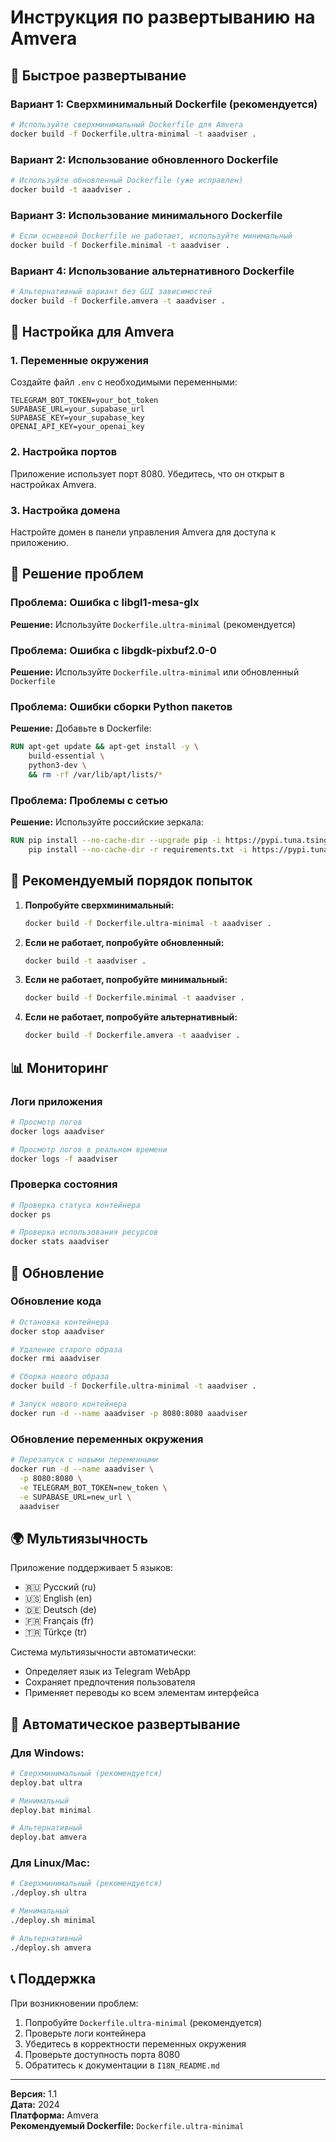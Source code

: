 # Инструкция по развертыванию на Amvera

## 🚀 Быстрое развертывание

### Вариант 1: Сверхминимальный Dockerfile (рекомендуется)
```bash
# Используйте сверхминимальный Dockerfile для Amvera
docker build -f Dockerfile.ultra-minimal -t aaadviser .
```

### Вариант 2: Использование обновленного Dockerfile
```bash
# Используйте обновленный Dockerfile (уже исправлен)
docker build -t aaadviser .
```

### Вариант 3: Использование минимального Dockerfile
```bash
# Если основной Dockerfile не работает, используйте минимальный
docker build -f Dockerfile.minimal -t aaadviser .
```

### Вариант 4: Использование альтернативного Dockerfile
```bash
# Альтернативный вариант без GUI зависимостей
docker build -f Dockerfile.amvera -t aaadviser .
```

## 🔧 Настройка для Amvera

### 1. Переменные окружения
Создайте файл `.env` с необходимыми переменными:
```env
TELEGRAM_BOT_TOKEN=your_bot_token
SUPABASE_URL=your_supabase_url
SUPABASE_KEY=your_supabase_key
OPENAI_API_KEY=your_openai_key
```

### 2. Настройка портов
Приложение использует порт 8080. Убедитесь, что он открыт в настройках Amvera.

### 3. Настройка домена
Настройте домен в панели управления Amvera для доступа к приложению.

## 🐛 Решение проблем

### Проблема: Ошибка с libgl1-mesa-glx
**Решение:** Используйте `Dockerfile.ultra-minimal` (рекомендуется)

### Проблема: Ошибка с libgdk-pixbuf2.0-0
**Решение:** Используйте `Dockerfile.ultra-minimal` или обновленный `Dockerfile`

### Проблема: Ошибки сборки Python пакетов
**Решение:** Добавьте в Dockerfile:
```dockerfile
RUN apt-get update && apt-get install -y \
    build-essential \
    python3-dev \
    && rm -rf /var/lib/apt/lists/*
```

### Проблема: Проблемы с сетью
**Решение:** Используйте российские зеркала:
```dockerfile
RUN pip install --no-cache-dir --upgrade pip -i https://pypi.tuna.tsinghua.edu.cn/simple/ && \
    pip install --no-cache-dir -r requirements.txt -i https://pypi.tuna.tsinghua.edu.cn/simple/
```

## 🎯 Рекомендуемый порядок попыток

1. **Попробуйте сверхминимальный:**
   ```bash
   docker build -f Dockerfile.ultra-minimal -t aaadviser .
   ```

2. **Если не работает, попробуйте обновленный:**
   ```bash
   docker build -t aaadviser .
   ```

3. **Если не работает, попробуйте минимальный:**
   ```bash
   docker build -f Dockerfile.minimal -t aaadviser .
   ```

4. **Если не работает, попробуйте альтернативный:**
   ```bash
   docker build -f Dockerfile.amvera -t aaadviser .
   ```

## 📊 Мониторинг

### Логи приложения
```bash
# Просмотр логов
docker logs aaadviser

# Просмотр логов в реальном времени
docker logs -f aaadviser
```

### Проверка состояния
```bash
# Проверка статуса контейнера
docker ps

# Проверка использования ресурсов
docker stats aaadviser
```

## 🔄 Обновление

### Обновление кода
```bash
# Остановка контейнера
docker stop aaadviser

# Удаление старого образа
docker rmi aaadviser

# Сборка нового образа
docker build -f Dockerfile.ultra-minimal -t aaadviser .

# Запуск нового контейнера
docker run -d --name aaadviser -p 8080:8080 aaadviser
```

### Обновление переменных окружения
```bash
# Перезапуск с новыми переменными
docker run -d --name aaadviser \
  -p 8080:8080 \
  -e TELEGRAM_BOT_TOKEN=new_token \
  -e SUPABASE_URL=new_url \
  aaadviser
```

## 🌍 Мультиязычность

Приложение поддерживает 5 языков:
- 🇷🇺 Русский (ru)
- 🇺🇸 English (en)
- 🇩🇪 Deutsch (de)
- 🇫🇷 Français (fr)
- 🇹🇷 Türkçe (tr)

Система мультиязычности автоматически:
- Определяет язык из Telegram WebApp
- Сохраняет предпочтения пользователя
- Применяет переводы ко всем элементам интерфейса

## 🚀 Автоматическое развертывание

### Для Windows:
```bash
# Сверхминимальный (рекомендуется)
deploy.bat ultra

# Минимальный
deploy.bat minimal

# Альтернативный
deploy.bat amvera
```

### Для Linux/Mac:
```bash
# Сверхминимальный (рекомендуется)
./deploy.sh ultra

# Минимальный
./deploy.sh minimal

# Альтернативный
./deploy.sh amvera
```

## 📞 Поддержка

При возникновении проблем:
1. Попробуйте `Dockerfile.ultra-minimal` (рекомендуется)
2. Проверьте логи контейнера
3. Убедитесь в корректности переменных окружения
4. Проверьте доступность порта 8080
5. Обратитесь к документации в `I18N_README.md`

---

**Версия:** 1.1  
**Дата:** 2024  
**Платформа:** Amvera  
**Рекомендуемый Dockerfile:** `Dockerfile.ultra-minimal`
